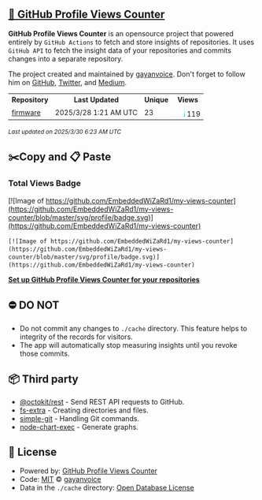 ## [🚀 GitHub Profile Views Counter](https://github.com/gayanvoice/github-profile-views-counter)
**GitHub Profile Views Counter** is an opensource project that powered entirely by  `GitHub Actions` to fetch and store insights of repositories.
It uses `GitHub API` to fetch the insight data of your repositories and commits changes into a separate repository.

The project created and maintained by [gayanvoice](https://github.com/gayanvoice). Don't forget to follow him on [GitHub](https://github.com/gayanvoice), [Twitter](https://twitter.com/gayanvoice), and [Medium](https://gayanvoice.medium.com/).

<table>
	<tr>
		<th>
			Repository
		</th>
		<th>
			Last Updated
		</th>
		<th>
			Unique
		</th>
		<th>
			Views
		</th>
	</tr>
	<tr>
		<td>
			<a href="https://github.com/EmbeddedWiZaRd1/my-views-counter/tree/master/readme/797841224/year.md">
				firmware
			</a>
		</td>
		<td>
			2025/3/28 1:21 AM UTC
		</td>
		<td>
			23
		</td>
		<td>
			<img alt="Response time graph" src="https://github.com/EmbeddedWiZaRd1/my-views-counter/raw/master/graph/797841224/small/year.png" height="20"> 119
		</td>
	</tr>
</table>

<small><i>Last updated on 2025/3/30 6:23 AM UTC</i></small>

## ✂️Copy and 📋 Paste
### Total Views Badge
[![Image of https://github.com/EmbeddedWiZaRd1/my-views-counter](https://github.com/EmbeddedWiZaRd1/my-views-counter/blob/master/svg/profile/badge.svg)](https://github.com/EmbeddedWiZaRd1/my-views-counter)

```readme
[![Image of https://github.com/EmbeddedWiZaRd1/my-views-counter](https://github.com/EmbeddedWiZaRd1/my-views-counter/blob/master/svg/profile/badge.svg)](https://github.com/EmbeddedWiZaRd1/my-views-counter)
```
[**Set up GitHub Profile Views Counter for your repositories**](https://github.com/gayanvoice/github-profile-views-counter)
## ⛔ DO NOT
- Do not commit any changes to `./cache` directory. This feature helps to integrity of the records for visitors.
- The app will automatically stop measuring insights until you revoke those commits.
## 📦 Third party

- [@octokit/rest](https://www.npmjs.com/package/@octokit/rest) - Send REST API requests to GitHub.
- [fs-extra](https://www.npmjs.com/package/fs-extra) - Creating directories and files.
- [simple-git](https://www.npmjs.com/package/simple-git) - Handling Git commands.
- [node-chart-exec](https://www.npmjs.com/package/node-chart-exec) - Generate graphs.
## 📄 License
- Powered by: [GitHub Profile Views Counter](https://github.com/gayanvoice/github-profile-views-counter)
- Code: [MIT](./LICENSE) © [gayanvoice](https://github.com/gayanvoice)
- Data in the `./cache` directory: [Open Database License](https://opendatacommons.org/licenses/odbl/1-0/)